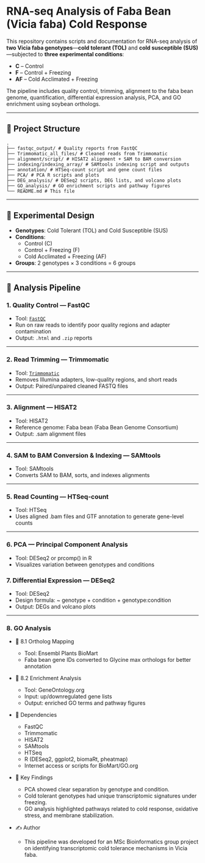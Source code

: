 # RNA-seq Analysis of Faba Bean (Vicia faba) Cold Response

This repository contains scripts and documentation for RNA-seq analysis of **two Vicia faba genotypes**—**cold tolerant (TOL)** and **cold susceptible (SUS)**—subjected to **three experimental conditions**:

- **C** – Control
- **F** – Control + Freezing
- **AF** – Cold Acclimated + Freezing

The pipeline includes quality control, trimming, alignment to the faba bean genome, quantification, differential expression analysis, PCA, and GO enrichment using soybean orthologs.

---

## 📂 Project Structure

```text
.
├── fastqc_output/ # Quality reports from FastQC
├── Trimmomatic_all_files/ # Cleaned reads from Trimmomatic
├── alignment/script/ # HISAT2 alignment + SAM to BAM conversion
├── indexing/indexing_array/ # SAMtools indexing script and outputs
├── annotation/ # HTSeq-count script and gene count files
├── PCA/ # PCA R scripts and plots
├── DEG_analysis/ # DESeq2 scripts, DEG lists, and volcano plots
├── GO_analysis/ # GO enrichment scripts and pathway figures
└── README.md # This file
```

---

## 🧪 Experimental Design

- **Genotypes**: Cold Tolerant (TOL) and Cold Susceptible (SUS)
- **Conditions**:
  - Control (C)
  - Control + Freezing (F)
  - Cold Acclimated + Freezing (AF)
- **Groups**: 2 genotypes × 3 conditions = 6 groups

---

## 🔬 Analysis Pipeline

### 1. Quality Control — FastQC

- Tool: [`FastQC`](https://www.bioinformatics.babraham.ac.uk/projects/fastqc/)
- Run on raw reads to identify poor quality regions and adapter contamination
- Output: `.html` and `.zip` reports

---

### 2. Read Trimming — Trimmomatic

- Tool: [`Trimmomatic`](http://www.usadellab.org/cms/?page=trimmomatic)
- Removes Illumina adapters, low-quality regions, and short reads
- Output: Paired/unpaired cleaned FASTQ files

--- 

### 3. Alignment — HISAT2

- Tool: HISAT2
- Reference genome: Faba bean (Faba Bean Genome Consortium)
- Output: .sam alignment files

--- 

### 4. SAM to BAM Conversion & Indexing — SAMtools

- Tool: SAMtools
- Converts SAM to BAM, sorts, and indexes alignments

--- 

### 5. Read Counting — HTSeq-count

- Tool: HTSeq
- Uses aligned .bam files and GTF annotation to generate gene-level counts

---

### 6. PCA — Principal Component Analysis

- Tool: DESeq2 or prcomp() in R
- Visualizes variation between genotypes and conditions

### 7. Differential Expression — DESeq2

- Tool: DESeq2
- Design formula: ~ genotype + condition + genotype:condition
- Output: DEGs and volcano plots

---

### 8. GO Analysis

- 🧬 8.1 Ortholog Mapping
    - Tool: Ensembl Plants BioMart
    - Faba bean gene IDs converted to Glycine max orthologs for better annotation

- 🌱 8.2 Enrichment Analysis
    - Tool: GeneOntology.org
    - Input: up/downregulated gene lists
    - Output: enriched GO terms and pathway figures

- 📎 Dependencies
    - FastQC
    - Trimmomatic
    - HISAT2
    - SAMtools
    - HTSeq
    - R (DESeq2, ggplot2, biomaRt, pheatmap)
    - Internet access or scripts for BioMart/GO.org

- 🧠 Key Findings
    - PCA showed clear separation by genotype and condition.
    - Cold tolerant genotypes had unique transcriptomic signatures under freezing.
    - GO analysis highlighted pathways related to cold response, oxidative stress, and membrane stabilization.

- ✍️ Author
    - This pipeline was developed for an MSc Bioinformatics group project on identifying transcriptomic cold tolerance mechanisms in Vicia faba.


